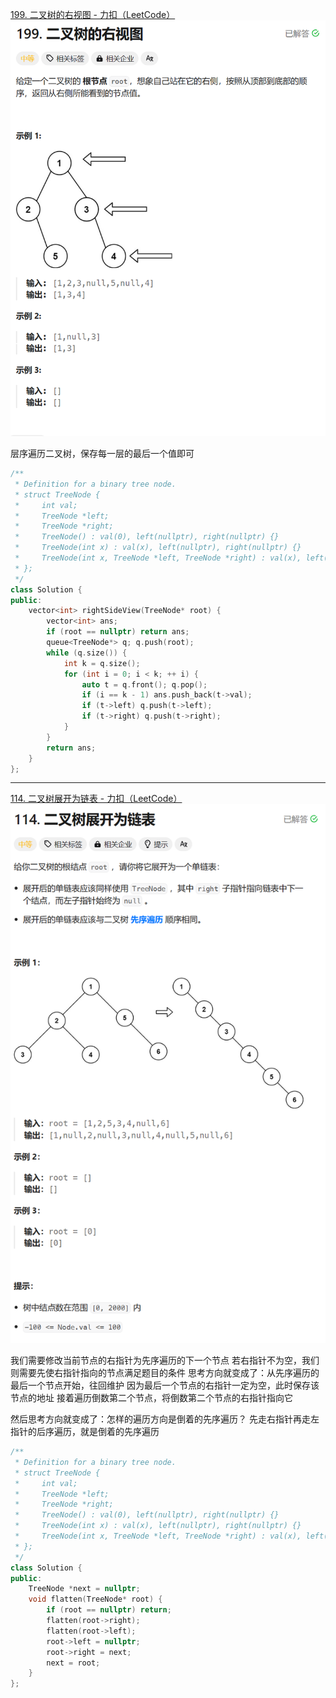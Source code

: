 
[199. 二叉树的右视图 - 力扣（LeetCode）](https://leetcode.cn/problems/binary-tree-right-side-view/description/?envType=study-plan-v2&envId=top-100-liked)
![image.png](https://raw.githubusercontent.com/ren77281/pigco-image/main/img/202405131129871.png)

层序遍历二叉树，保存每一层的最后一个值即可
```cpp
/**
 * Definition for a binary tree node.
 * struct TreeNode {
 *     int val;
 *     TreeNode *left;
 *     TreeNode *right;
 *     TreeNode() : val(0), left(nullptr), right(nullptr) {}
 *     TreeNode(int x) : val(x), left(nullptr), right(nullptr) {}
 *     TreeNode(int x, TreeNode *left, TreeNode *right) : val(x), left(left), right(right) {}
 * };
 */
class Solution {
public:
    vector<int> rightSideView(TreeNode* root) {
        vector<int> ans;
        if (root == nullptr) return ans;
        queue<TreeNode*> q; q.push(root);
        while (q.size()) {
            int k = q.size();
            for (int i = 0; i < k; ++ i) {
                auto t = q.front(); q.pop();
                if (i == k - 1) ans.push_back(t->val);
                if (t->left) q.push(t->left);
                if (t->right) q.push(t->right);
            }
        }
        return ans;
    }
};
```
***
[114. 二叉树展开为链表 - 力扣（LeetCode）](https://leetcode.cn/problems/flatten-binary-tree-to-linked-list/description/?envType=study-plan-v2&envId=top-100-liked)
![image.png](https://raw.githubusercontent.com/ren77281/pigco-image/main/img/202405131636855.png)

我们需要修改当前节点的右指针为先序遍历的下一个节点
若右指针不为空，我们则需要先使右指针指向的节点满足题目的条件
思考方向就变成了：从先序遍历的最后一个节点开始，往回维护
因为最后一个节点的右指针一定为空，此时保存该节点的地址
接着遍历倒数第二个节点，将倒数第二个节点的右指针指向它

然后思考方向就变成了：怎样的遍历方向是倒着的先序遍历？
先走右指针再走左指针的后序遍历，就是倒着的先序遍历
```cpp
/**
 * Definition for a binary tree node.
 * struct TreeNode {
 *     int val;
 *     TreeNode *left;
 *     TreeNode *right;
 *     TreeNode() : val(0), left(nullptr), right(nullptr) {}
 *     TreeNode(int x) : val(x), left(nullptr), right(nullptr) {}
 *     TreeNode(int x, TreeNode *left, TreeNode *right) : val(x), left(left), right(right) {}
 * };
 */
class Solution {
public:
    TreeNode *next = nullptr;
    void flatten(TreeNode* root) {
        if (root == nullptr) return;
        flatten(root->right);
        flatten(root->left);
        root->left = nullptr;
        root->right = next;
        next = root;
    }
};
```